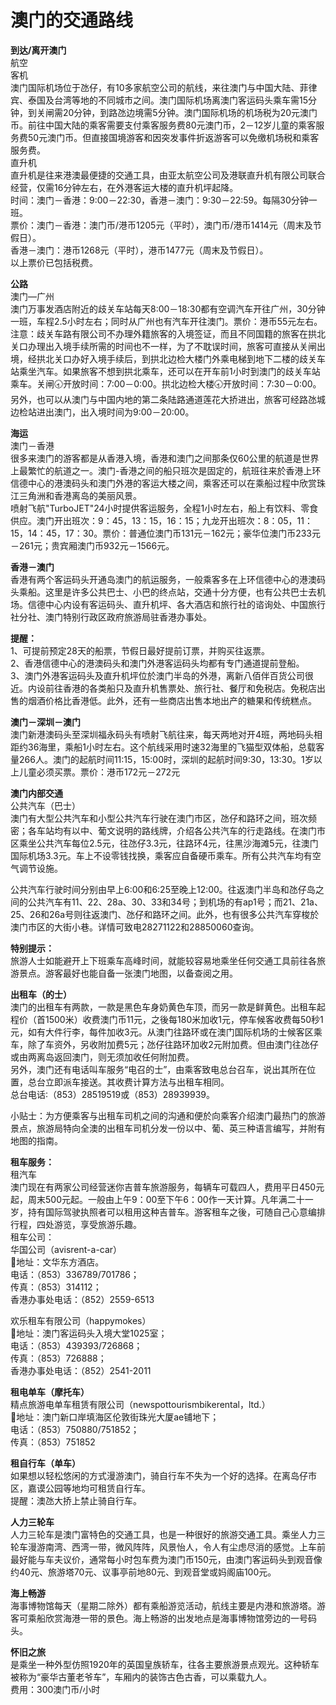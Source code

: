 # 澳门的交通路线  
**到达/离开澳门**  
航空  
客机  
澳门国际机场位于氹仔，有10多家航空公司的航线，来往澳门与中国大陆、菲律宾、泰国及台湾等地的不同城市之间。澳门国际机场离澳门客运码头乘车需15分钟，到关闸需20分钟，到路氹边境需5分钟。澳门国际机场的机场税为20元澳门币。前往中国大陆的乘客需要支付乘客服务费80元澳门币，2－12岁儿童的乘客服务费50元澳门币。但直接国境游客和因突发事件折返游客可以免缴机场税和乘客服务费。   
直升机  
直升机是往来港澳最便捷的交通工具，由亚太航空公司及港联直升机有限公司联合经营，仅需16分钟左右，在外港客运大楼的直升机坪起降。   
时间：澳门－香港：9:00－22:30，香港－澳门：9:30－22:59。每隔30分钟一班。   
票价：澳门－香港：澳门币/港币1205元（平时），澳门币/港币1414元（周末及节假日）。   
香港－澳门：港币1268元（平时），港币1477元（周末及节假日）。   
以上票价已包括税费。   
  
**公路**  
澳门—广州  
澳门万事发酒店附近的歧关车站每天8:00－18:30都有空调汽车开往广州，30分钟一班，车程2.5小时左右；同时从广州也有汽车开往澳门。票价：港币55元左右。   
注意：歧关车路有限公司不办理外籍旅客的入境签证，而且不同国籍的旅客在拱北关口办理出入境手续所需的时间也不一样，为了不耽误时间，旅客可直接从关闸出境，经拱北关口办好入境手续后，到拱北边检大楼门外乘电梯到地下二楼的歧关车站乘坐汽车。如果旅客不想到拱北乘车，还可以在开车前1小时到澳门的歧关车站乘车。关闸🕣开放时间：7:00－0:00。拱北边检大楼🕣开放时间：7:30－0:00。   
另外，也可以从澳门与中国内地的第二条陆路通道莲花大挢进出，旅客可经路氹城边检站进出澳门，出入境时间为9:00－20:00。   
  
**海运**  
澳门－香港  
很多来澳门的游客都是从香港入境，香港和澳门之间那条仅60公里的航道是世界上最繁忙的航道之一。澳门-香港之间的船只班次是固定的，航班往来於香港上环信德中心的港澳码头和澳门外港的客运大楼之间，乘客还可以在乘船过程中欣赏珠江三角洲和香港离岛的美丽风景。   
喷射飞航"TurboJET"24小时提供客运服务，全程1小时左右，船上有饮料、零食供应。澳门开出班次：9：45，13：15，16：15；九龙开出班次：8：05，11：15，14：45，17：30。票价：普通位澳门币131元－162元；豪华位澳门币233元－261元；贵宾厢澳门币932元－1566元。   
  
**香港－澳门**  
香港有两个客运码头开通岛澳门的航运服务，一般乘客多在上环信德中心的港澳码头乘船。这里是许多公共巴士、小巴的终点站，交通十分方便，也有公共巴士去机场。信德中心内设有客运码头、直升机坪、各大酒店和旅行社的谘询处、中国旅行社分社、澳门特别行政区政府旅游局驻香港办事处。   
  
**提醒：**  
1、可提前预定28天的船票，节假日最好提前订票，并购买往返票。   
2、香港信德中心的港澳码头和澳门外港客运码头均都有专门通道提前登船。   
3、澳门外港客运码头及直升机坪位於澳门半岛的外港，离新八佰伴百货公司很近。内设前往香港的各类船只及直升机售票处、旅行社、餐厅和免税店。免税店出售的烟酒价格比香港低。此外，还有一些商店出售本地出产的糖果和传统糕点。   
  
**澳门－深圳－澳门**  
澳门新港澳码头至深圳福永码头有喷射飞航往来，每天两地对开4班，两地码头相距约36海里，乘船1小时左右。这个航线采用时速32海里的飞猫型双体船，总载客量266人。澳门的起航时间11:15，15:00时，深圳的起航时间9:30，13:30。1岁以上儿童必须买票。票价：港币172元－272元  
  
**澳门内部交通**  
公共汽车（巴士）  
澳门有大型公共汽车和小型公共汽车行驶在澳门市区，氹仔和路环之间，班次频密；各车站均有以中、葡文说明的路线牌，介绍各公共汽车的行走路线。在澳门市区乘坐公共汽车每位2.5元，往氹仔3.3元，往路环4元，往黑沙海滩5元，往澳门国际机场3.3元。车上不设零钱找换，乘客应自备硬币乘车。所有公共汽车均有空气调节设施。   
  
公共汽车行驶时间分别由早上6:00和6:25至晚上12:00。往返澳门半岛和氹仔岛之间的公共汽车有11、22、28a、30、33和34号；到机场的有ap1号；而21、21a、25、26和26a号则往返澳门、氹仔和路环之间。此外，也有很多公共汽车穿梭於澳门市区的大街小巷。详情可致电28271122和28850060查询。   
  
**特别提示：**  
旅游人士如能避开上下班乘车高峰时间，就能较容易地乘坐任何交通工具前往各旅游景点。游客最好也能自备一张澳门地图，以备查阅之用。   
  
**出租车（的士）**  
澳门的出租车有两款，一款是黑色车身奶黄色车顶，而另一款是鲜黄色。出租车起程价（首1500米）收费澳门币11元，之後每180米加收1元，停车候客收费每50秒1元，如有大件行李，每件加收3元。从澳门往路环或在澳门国际机场的士候客区乘车，除了车资外，另收附加费5元；氹仔往路环加收2元附加费。但由澳门往氹仔或由两离岛返回澳门，则无须加收任何附加费。   
另外，澳门还有电话叫车服务“电召的士”，由乘客致电总台召车，说出其所在位置，总台立即派车接送。其收费计算方法与出租车相同。   
总台电话∶（853）28519519或（853）28939939。   
  
小贴士：为方便乘客与出租车司机之间的沟通和便於向乘客介绍澳门最热门的旅游景点，旅游局特向全澳的出租车司机分发一份以中、葡、英三种语言编写，并附有地图的指南。   
  
**租车服务：**  
租汽车  
澳门现在有两家公司经营迷你吉普车旅游服务，每辆车可载四人，费用平日450元起，周末500元起。一般由上午9：00至下午6：00作一天计算。凡年满二十一岁，持有国际驾驶执照者可以租用这种吉普车。游客租车之後，可随自己心意编排行程，四处游览，享受旅游乐趣。   
租车公司：  
华国公司（avisrent-a-car）  
📌地址：文华东方酒店。   
电话：（853）336789/701786；  
传真：（853）314112；  
香港办事处电话：（852）2559-6513  
  
欢乐租车有限公司（happymokes）  
📌地址：澳门客运码头入境大堂1025室；  
电话：（853）439393/726868；  
传真：（853）726888；  
香港办事处电话：（852）2541-2011  
  
**租电单车（摩托车）**  
精点旅游电单车租赁有限公司（newspottourismbikerental，ltd.）  
📌地址：澳门新口岸填海区伦敦街珠光大厦ae铺地下；  
电话：（853）750880/751852；  
传真：（853）751852  
  
**租自行车（单车）**  
如果想以轻松悠闲的方式漫游澳门，骑自行车不失为一个好的选择。在离岛仔市区，嘉谟公园等地均可租赁自行车。   
提醒：澳氹大挢上禁止骑自行车。   
  
**人力三轮车**  
人力三轮车是澳门富特色的交通工具，也是一种很好的旅游交通工具。乘坐人力三轮车漫游南湾、西湾一带，微风阵阵，风景怡人，令人有尘虑尽消的感觉。上车前最好能与车夫议价，通常每小时包车费为澳门币150元，由澳门客运码头到观音像约40元、旅游塔70元、议事亭前地80元、到观音堂或妈阁庙100元。   
  
**海上畅游**  
海事博物馆每天（星期二除外）都有乘船游览活动，航线主要是内港和旅游塔。游客可乘船欣赏海港一带的景色。海上畅游的出发地点是海事博物馆旁边的一号码头。   
  
**怀旧之旅**  
是乘坐一种外型仿照1920年的英国皇族轿车，往各主要旅游景点观光。这种轿车被称为“豪华古董老爷车”，车厢内的装饰古色古香，可以乘载九人。   
费用：300澳门币/小时  